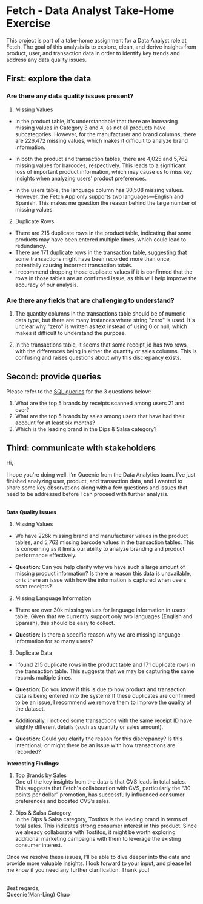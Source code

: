 # Fetch - Data Analyst Take-Home Exercise

This project is part of a take-home assignment for a Data Analyst role at Fetch. The goal of this analysis is to explore, clean, and derive insights from product, user, and transaction data in order to identify key trends and address any data quality issues.


## First: explore the data

### Are there any data quality issues present?
1.   Missing Values

   *   In the product table, it's understandable that there are increasing missing values in Category 3 and 4, as not all products have subcategories. However, for the manufacturer and brand columns, there are 226,472 missing values, which makes it difficult to analyze brand information.

  *   In both the product and transaction tables, there are 4,025 and 5,762 missing values for barcodes, respectively. This leads to a significant loss of important product information, which may cause us to miss key insights when analyzing users' product preferences.
  * In the users table, the language column has 30,508 missing values. However, the Fetch App only supports two languages—English and Spanish. This makes me question the reason behind the large number of missing values.
2.   Duplicate Rows

 * There are 215 duplicate rows in the product table, indicating that some products may have been entered multiple times, which could lead to redundancy.
  * There are 171 duplicate rows in the transaction table, suggesting that some transactions might have been recorded more than once, potentially causing incorrect transaction totals.
  * I recommend dropping those duplicate values if it is confirmed that the rows in those tables are an confirmed issue, as this will help improve the accuracy of our analysis.

### Are there any fields that are challenging to understand?

1. The quantity columns in the transactions table should be of numeric data type, but there are many instances where string "zero" is used. It's unclear why "zero" is written as text instead of using 0 or null, which makes it difficult to understand the purpose.

2. In the transactions table, it seems that some receipt_id has two rows, with the differences being in either the quantity or sales columns. This is confusing and raises questions about why this discrepancy exists.

## Second: provide queries

Please refer to the [SQL queries](https://github.com/manling0713/fetch-data-analysis/tree/main/SQL%20queries) for the 3 questions below:
1. What are the top 5 brands by receipts scanned among users 21 and over?
2. What are the top 5 brands by sales among users that have had their account for at least six months?
3. Which is the leading brand in the Dips & Salsa category?

## Third: communicate with stakeholders

Hi,

I hope you're doing well. I’m Queenie from the Data Analytics team. I’ve just finished analyzing user, product, and transaction data, and I wanted to share some key observations along with a few questions and issues that need to be addressed before I can proceed with further analysis.<br><br>


**Data Quality Issues**
1. Missing Values


*   We have 226k missing brand and manufacturer values in the product tables, and 5,762 missing barcode values in the transaction tables. This is concerning as it limits our ability to analyze branding and product performance effectively.

* **Question**: Can you help clarify why we have such a large amount of missing product information? Is there a reason this data is unavailable, or is there an issue with how the information is captured when users scan receipts?

2. Missing Language Information

* There are over 30k missing values for language information in users table. Given that we currently support only two languages (English and Spanish), this should be easy to collect.

* **Question**: Is there a specific reason why we are missing language information for so many users?

3. Duplicate Data

* I found 215 duplicate rows in the product table and 171 duplicate rows in the transaction table. This suggests that we may be capturing the same records multiple times.
* **Question**: Do you know if this is due to how product and transaction data is being entered into the system? If these duplicates are confirmed to be an issue, I recommend we remove them to improve the quality of the dataset.
* Additionally, I noticed some transactions with the same receipt ID have slightly different details (such as quantity or sales amount).

* **Question**: Could you clarify the reason for this discrepancy? Is this intentional, or might there be an issue with how transactions are recorded?

**Interesting Findings:**

1.   Top Brands by Sales <br>
One of the key insights from the data is that CVS leads in total sales. This suggests that Fetch's collaboration with CVS, particularly the “30 points per dollar” promotion, has successfully influenced consumer preferences and boosted CVS’s sales.

2. Dips & Salsa Category <br>
In the Dips & Salsa category, Tostitos is the leading brand in terms of total sales. This indicates strong consumer interest in this product. Since we already collaborate with Tostitos, it might be worth exploring additional marketing campaigns with them to leverage the existing consumer interest.

Once we resolve these issues, I’ll be able to dive deeper into the data and provide more valuable insights. I look forward to your input, and please let me know if you need any further clarification. Thank you!<br><br>


Best regards,<br>
Queenie(Man-Ling) Chao
